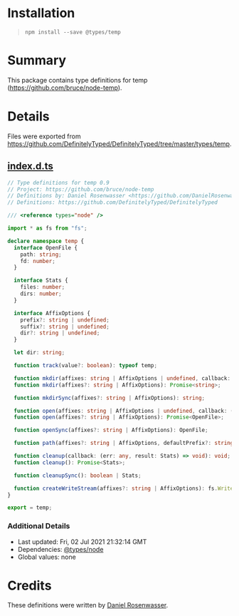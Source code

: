 # Installation
> `npm install --save @types/temp`

# Summary
This package contains type definitions for temp (https://github.com/bruce/node-temp).

# Details
Files were exported from https://github.com/DefinitelyTyped/DefinitelyTyped/tree/master/types/temp.
## [index.d.ts](https://github.com/DefinitelyTyped/DefinitelyTyped/tree/master/types/temp/index.d.ts)
````ts
// Type definitions for temp 0.9
// Project: https://github.com/bruce/node-temp
// Definitions by: Daniel Rosenwasser <https://github.com/DanielRosenwasser>
// Definitions: https://github.com/DefinitelyTyped/DefinitelyTyped

/// <reference types="node" />

import * as fs from "fs";

declare namespace temp {
  interface OpenFile {
    path: string;
    fd: number;
  }

  interface Stats {
    files: number;
    dirs: number;
  }

  interface AffixOptions {
    prefix?: string | undefined;
    suffix?: string | undefined;
    dir?: string | undefined;
  }

  let dir: string;

  function track(value?: boolean): typeof temp;

  function mkdir(affixes: string | AffixOptions | undefined, callback: (err: any, dirPath: string) => void): void;
  function mkdir(affixes?: string | AffixOptions): Promise<string>;

  function mkdirSync(affixes?: string | AffixOptions): string;

  function open(affixes: string | AffixOptions | undefined, callback: (err: any, result: OpenFile) => void): void;
  function open(affixes?: string | AffixOptions): Promise<OpenFile>;

  function openSync(affixes?: string | AffixOptions): OpenFile;

  function path(affixes?: string | AffixOptions, defaultPrefix?: string): string;

  function cleanup(callback: (err: any, result: Stats) => void): void;
  function cleanup(): Promise<Stats>;

  function cleanupSync(): boolean | Stats;

  function createWriteStream(affixes?: string | AffixOptions): fs.WriteStream;
}

export = temp;

````

### Additional Details
 * Last updated: Fri, 02 Jul 2021 21:32:14 GMT
 * Dependencies: [@types/node](https://npmjs.com/package/@types/node)
 * Global values: none

# Credits
These definitions were written by [Daniel Rosenwasser](https://github.com/DanielRosenwasser).
